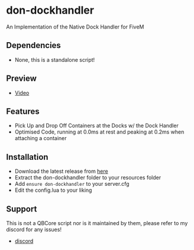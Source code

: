 # don-dockhandler

An Implementation of the Native Dock Handler for FiveM

## Dependencies

- None, this is a standalone script!

## Preview

- [Video](https://streamable.com/uv065e)

## Features

- Pick Up and Drop Off Containers at the Docks w/ the Dock Handler
- Optimised Code, running at 0.0ms at rest and peaking at 0.2ms when attaching a container

## Installation

- Download the latest release from [here]()
- Extract the don-dockhandler folder to your resources folder
- Add `ensure don-dockhandler` to your server.cfg
- Edit the config.lua to your liking

## Support

This is not a QBCore script nor is it maintained by them, please refer to my discord for any issues!

- [discord](https://discord.gg/tVA58nbBuk)